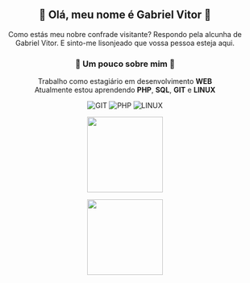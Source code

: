 ## <div align="center"> 🎩 Olá, meu nome é Gabriel Vitor 🎩</div>

<div align="center">
Como estás meu nobre confrade visitante? Respondo pela alcunha de Gabriel Vitor. E sinto-me lisonjeado que vossa pessoa esteja aqui.
</div>

### <div align="center"> 🐾 Um pouco sobre mim 🐾</div>

<div align="center">

 Trabalho como estagiário em desenvolvimento **WEB** <br>
Atualmente estou aprendendo **PHP**, **SQL**, **GIT** e **LINUX**
</div>

<div align="center">

![GIT](https://img.shields.io/static/v1?label=&labelColor=363636&message=GIT&color=363636&logo=GIT&logoColor=ffffff&style=flat-square)
![PHP](https://img.shields.io/static/v1?label=&labelColor=363636&message=PHP&color=363636&logo=PHP&logoColor=ffffff&style=flat-square)
![LINUX](https://img.shields.io/static/v1?label=&labelColor=363636&message=LINUX&color=363636&logo=LINUX&logoColor=ffffff&style=flat-square)

</div>

<div align="center">
<a href="https://github.com/apenasLotus">
 
 <img height="150em" src="https://github-readme-stats.vercel.app/api?username=apenasLotus&bg_color=DEG,4b0082,dc143c&title_color=fff&text_color=fff&border_color=fff&border_radius=10&count_private=true& include_all_commits=true&border_radius=5"/> 
 
 <img height="150em" src="https://github-readme-stats.vercel.app/api/top-langs/?username=apenasLotus&layout=compact&langs_count=7&bg_color=DEG,dc143c,4b0082&title_color=fff&text_color=fff&border_color=fff&border_radius=5"/></a>
</div>
